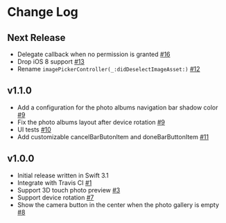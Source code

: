 # Change Log

## Next Release
 
* Delegate callback when no permission is granted [#16](https://github.com/carousell/pickle/issues/16)
* Drop iOS 8 support [#13](https://github.com/carousell/pickle/pull/13)
* Rename `imagePickerController(_:didDeselectImageAsset:)` [#12](https://github.com/carousell/pickle/pull/12)

## v1.1.0

* Add a configuration for the photo albums navigation bar shadow color [#9](https://github.com/carousell/pickle/pull/9)
* Fix the photo albums layout after device rotation [#9](https://github.com/carousell/pickle/pull/9)
* UI tests [#10](https://github.com/carousell/pickle/pull/10)
* Add customizable cancelBarButonItem and doneBarButtonItem [#11](https://github.com/carousell/pickle/pull/11)

## v1.0.0

* Initial release written in Swift 3.1
* Integrate with Travis CI [#1](https://github.com/carousell/pickle/pull/1)
* Support 3D touch photo preview [#3](https://github.com/carousell/pickle/pull/3)
* Support device rotation [#7](https://github.com/carousell/pickle/pull/7)
* Show the camera button in the center when the photo gallery is empty [#8](https://github.com/carousell/pickle/pull/8)
